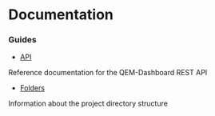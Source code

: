 # Documentation

### Guides

* [API](API.md)

Reference documentation for the QEM-Dashboard REST API

* [Folders](Folders.md)

Information about the project directory structure

